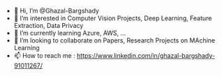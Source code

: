 - 👋 Hi, I’m @Ghazal-Bargshady
- 👀 I’m interested in Computer Vision Projects, Deep Learning, Feature Extraction, Data Privacy
- 🌱 I’m currently learning Azure, AWS, ...
- 💞️ I’m looking to collaborate on Papers, Research Projects on MAchine Learning 
- 📫 How to reach me : https://www.linkedin.com/in/ghazal-bargshady-91011267/

<!---
Ghazal-Bargshady/Ghazal-Bargshady is a ✨ special ✨ repository because its `README.md` (this file) appears on your GitHub profile.
You can click the Preview link to take a look at your changes.
--->

